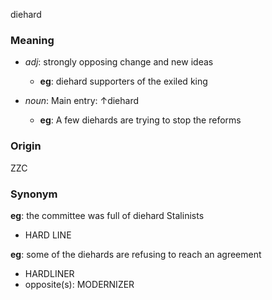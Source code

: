 diehard
### Meaning
+ _adj_: strongly opposing change and new ideas
	+ __eg__: diehard supporters of the exiled king

+ _noun_: Main entry: ↑diehard
	+ __eg__: A few diehards are trying to stop the reforms

### Origin

ZZC

### Synonym

__eg__: the committee was full of diehard Stalinists

+ HARD LINE

__eg__: some of the diehards are refusing to reach an agreement

+ HARDLINER
+ opposite(s): MODERNIZER


